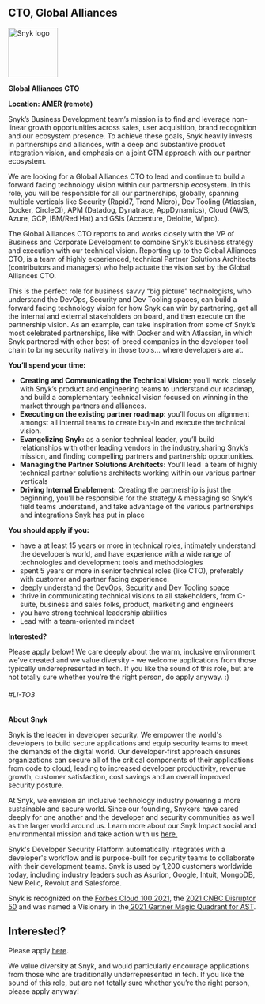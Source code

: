CTO, Global Alliances
---

<img src="https://res.cloudinary.com/snyk/image/upload/v1537345894/press-kit/brand/logo-black.png" width="100" alt="Snyk logo" />

<p><strong>Global Alliances CTO</strong></p>
<p><strong>Location: AMER (remote)</strong></p>
<p><span style="font-weight: 400;">Snyk’s Business Development team’s mission is to find and leverage non-linear growth opportunities across sales, user acquisition, brand recognition and our ecosystem presence. To achieve these goals, Snyk heavily invests in partnerships and alliances, with a deep and substantive product integration vision, and emphasis on a joint GTM approach with our partner ecosystem.</span></p>
<p><span style="font-weight: 400;">We are looking for a Global Alliances CTO to lead and continue to build a forward facing technology vision within our partnership ecosystem. In this role, you will be responsible for all our partnerships, globally, spanning multiple verticals like Security (Rapid7, Trend Micro), Dev Tooling (Atlassian, Docker, CircleCI), APM (Datadog, Dynatrace, AppDynamics), Cloud (AWS, Azure, GCP, IBM/Red Hat) and GSIs (Accenture, Deloitte, Wipro).</span></p>
<p><span style="font-weight: 400;">The Global Alliances CTO reports to and works closely with the VP of Business and Corporate Development to combine Snyk’s business strategy and execution with our technical vision. Reporting up to the Global Alliances CTO, is a team of highly experienced, technical Partner Solutions Architects (contributors and managers) who help actuate the vision set by the Global Alliances CTO.</span></p>
<p><span style="font-weight: 400;">This is the perfect role for business savvy “big picture” technologists, who understand the DevOps, Security and Dev Tooling spaces, can build a forward facing technology vision for how Snyk can win by partnering, get all the internal and external stakeholders on board, and then execute on the partnership vision. As an example, can take inspiration from some of Snyk’s most celebrated partnerships, like with Docker and with Atlassian, in which Snyk partnered with other best-of-breed companies in the developer tool chain to bring security natively in those tools… where developers are at.</span></p>
<p><strong>You’ll spend your time:</strong></p>
<ul>
<li style="font-weight: 400;"><strong>Creating and Communicating the Technical Vision:</strong><span style="font-weight: 400;"> you’ll work&nbsp; closely with Snyk’s product and engineering teams to understand our roadmap, and build a complementary technical vision focused on winning in the market through partners and alliances.</span></li>
<li style="font-weight: 400;"><strong>Executing on the existing partner roadmap:</strong><span style="font-weight: 400;"> you’ll focus on alignment amongst all internal teams to create buy-in and execute the technical vision.</span></li>
<li style="font-weight: 400;"><strong>Evangelizing Snyk:</strong><span style="font-weight: 400;"> as a senior technical leader, you’ll build relationships with other leading vendors in the industry,sharing Snyk’s mission, and finding compelling partners and partnership opportunities.</span></li>
<li style="font-weight: 400;"><strong>Managing the Partner Solutions Architects: </strong><span style="font-weight: 400;">You’ll lead&nbsp; a team of highly technical partner solutions architects working within our various partner verticals</span></li>
<li style="font-weight: 400;"><strong>Driving Internal Enablement:</strong><span style="font-weight: 400;"> Creating the partnership is just the beginning, you’ll be responsible for the strategy &amp; messaging so Snyk’s field teams understand, and take advantage of the various partnerships and integrations Snyk has put in place</span></li>
</ul>
<p><strong>You should apply if you:</strong></p>
<ul>
<li style="font-weight: 400;"><span style="font-weight: 400;">have a at least 15 years or more in technical roles, intimately understand the developer’s world, and have experience with a wide range of technologies and development tools and methodologies</span></li>
<li style="font-weight: 400;"><span style="font-weight: 400;">spent 5 years or more in senior technical roles (like CTO), preferably with customer and partner facing experience.&nbsp;</span></li>
<li style="font-weight: 400;"><span style="font-weight: 400;">deeply understand the DevOps, Security and Dev Tooling space</span></li>
<li style="font-weight: 400;"><span style="font-weight: 400;">thrive in communicating technical visions to all stakeholders, from C-suite, business and sales folks, product, marketing and engineers</span></li>
<li style="font-weight: 400;"><span style="font-weight: 400;">you have strong technical leadership abilities</span></li>
<li style="font-weight: 400;"><span style="font-weight: 400;">Lead with a team-oriented mindset</span></li>
</ul>
<p><strong>Interested?</strong></p>
<p><span style="font-weight: 400;">Please apply below! We care deeply about the warm, inclusive environment we’ve created and we value diversity - we welcome applications from those typically underrepresented in tech. If you like the sound of this role, but are not totally sure whether you’re the right person, do apply anyway. :)</span></p>
<h6>#LI-TO3</h6><div class="content-conclusion"><p><strong>About Snyk</strong></p>
<p><span style="font-weight: 400;">Snyk is the leader in developer security. We empower the world's developers to build secure applications and equip security teams to meet the demands of the digital world. Our developer-first approach ensures organizations can secure all of the critical components of their applications from code to cloud, leading to increased developer productivity, revenue growth, customer satisfaction, cost savings and an overall improved security posture.&nbsp;</span></p>
<p><span style="font-weight: 400;">At Snyk, we envision an inclusive technology industry powering a more sustainable and secure world.</span> <span style="font-weight: 400;">Since our founding, Snykers have cared deeply for one another and the developer and security communities as well as the larger world around us. Learn more about our Snyk Impact social and environmental mission and take action with us </span><a href="https://snyk.io/about/snyk-impact/"><span style="font-weight: 400;">here.</span></a></p>
<p><span style="font-weight: 400;">Snyk's Developer Security Platform automatically integrates with a developer's workflow and is purpose-built for security teams to collaborate with their development teams. Snyk is used by 1,200 customers worldwide today, including industry leaders such as Asurion, Google, Intuit, MongoDB, New Relic, Revolut and Salesforce.</span></p>
<p><span style="font-weight: 400;">Snyk is recognized on the </span><a href="https://www.forbes.com/cloud100/#6f24b5ba5f94"><span style="font-weight: 400;">Forbes Cloud 100 2021</span></a><span style="font-weight: 400;">, the </span><a href="https://www.cnbc.com/2021/05/25/these-are-the-2021-cnbc-disruptor-50-companies.html"><span style="font-weight: 400;">2021 CNBC Disruptor 50</span></a><span style="font-weight: 400;"> and was named a Visionary in the</span><a href="https://snyk.io/blog/snyk-visionary-2021-gartner-magic-quadrant-for-ast/"><span style="font-weight: 400;"> 2021 Gartner Magic Quadrant for AST</span></a><span style="font-weight: 400;">.</span></p></div>

Interested?
---

Please apply [here](https://boards.greenhouse.io/snyk/jobs/5810162002#app).

We value diversity at Snyk, and would particularly encourage applications from those who are traditionally underrepresented in tech.
If you like the sound of this role, but are not totally sure whether you’re the right person, please apply anyway!
